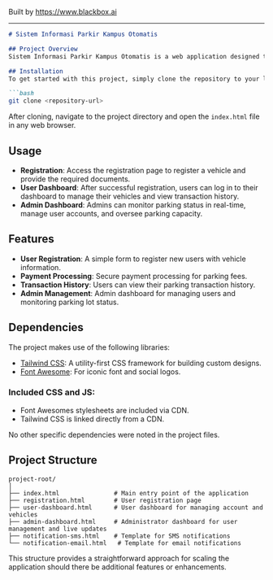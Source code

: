 
Built by https://www.blackbox.ai

---

```markdown
# Sistem Informasi Parkir Kampus Otomatis

## Project Overview
Sistem Informasi Parkir Kampus Otomatis is a web application designed to facilitate parking management in campus environments. It provides users with an intuitive interface to register vehicles, handle payment transactions, and view transaction history. Additionally, the application has separate dashboards for users and administrators, allowing them to manage account details and parking facilities effectively.

## Installation
To get started with this project, simply clone the repository to your local machine using the following command:

```bash
git clone <repository-url>
```

After cloning, navigate to the project directory and open the `index.html` file in any web browser.

## Usage
- **Registration**: Access the registration page to register a vehicle and provide the required documents.
- **User Dashboard**: After successful registration, users can log in to their dashboard to manage their vehicles and view transaction history.
- **Admin Dashboard**: Admins can monitor parking status in real-time, manage user accounts, and oversee parking capacity.

## Features
- **User Registration**: A simple form to register new users with vehicle information.
- **Payment Processing**: Secure payment processing for parking fees.
- **Transaction History**: Users can view their parking transaction history.
- **Admin Management**: Admin dashboard for managing users and monitoring parking lot status.

## Dependencies
The project makes use of the following libraries:
- [Tailwind CSS](https://tailwindcss.com/): A utility-first CSS framework for building custom designs.
- [Font Awesome](https://fontawesome.com/): For iconic font and social logos.

### Included CSS and JS:
- Font Awesomes stylesheets are included via CDN.
- Tailwind CSS is linked directly from a CDN.

No other specific dependencies were noted in the project files.

## Project Structure
```
project-root/
│
├── index.html               # Main entry point of the application
├── registration.html        # User registration page
├── user-dashboard.html      # User dashboard for managing account and vehicles
├── admin-dashboard.html     # Administrator dashboard for user management and live updates
├── notification-sms.html    # Template for SMS notifications
└── notification-email.html   # Template for email notifications
```

This structure provides a straightforward approach for scaling the application should there be additional features or enhancements.
```